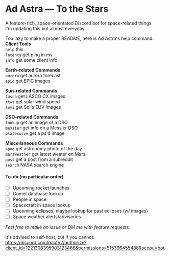 # Ad Astra — To the Stars

A feature-rich, space-orientated Discord bot for space-related things. \
I'm updating this bot almost everyday.

Too lazy to make a proper README, here is Ad Astra's help command: \
**Client Tools** \
 `help`    this \
 `latency` get ping in ms \
 `info`    get some client info

**Earth-related Commands** \
 `aurora`  get aurora forecast \
 `epic`    get EPIC images

**Sun-related Commands** \
 `lasco`   get LASCO CX images \
 `rtws`    get solar wind speed \
 `suvi`    get Sol's EUV images
 
**DSO-related Commands** \
 `lookup`  get an image of a DSO \
 `messier` get info on a Messier DSO \
 `platesolve` get a ps'd image

**Miscellaneous Commands** \
 `apod`    get astronomy photo of the day \
 `marsweather` get latest weater on Mars \
 `post`    get a post from a subreddit \
 `search`  NASA search engine


#### To-do (no particular order)
- [ ] Upcoming rocket launches
- [ ] Comet database lookup
- [ ] People in space
- [ ] Spacecraft in space lookup
- [ ] Upcoming eclipses, maybe lookup for past eclipses (w/ images)
- [ ] Space weather alerts/advisories

*Feel free to make an issue or DM me with feature requests.*

It's advised to self-host, but if you cannot: \
https://discord.com/oauth2/authorize?client_id=1221308395903123486&permissions=515396455488&scope=bot